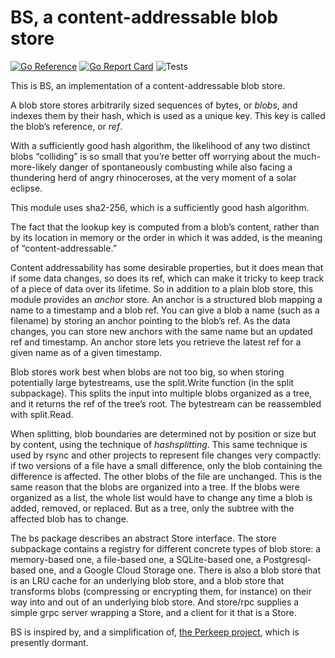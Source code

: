 # BS, a content-addressable blob store

[![Go Reference](https://pkg.go.dev/badge/github.com/bobg/bs.svg)](https://pkg.go.dev/github.com/bobg/bs)
[![Go Report Card](https://goreportcard.com/badge/github.com/bobg/bs)](https://goreportcard.com/report/github.com/bobg/bs)
![Tests](https://github.com/bobg/bs/actions/workflows/go.yml/badge.svg)

This is BS, an implementation of a content-addressable blob store.

A blob store stores arbitrarily sized sequences of bytes,
or _blobs_,
and indexes them by their hash,
which is used as a unique key.
This key is called the blob’s reference, or _ref_.

With a sufficiently good hash algorithm,
the likelihood of any two distinct blobs “colliding” is so small
that you’re better off worrying about the much-more-likely danger of spontaneously combusting
while also facing a thundering herd of angry rhinoceroses,
at the very moment of a solar eclipse.

This module uses sha2-256,
which is a sufficiently good hash algorithm.

The fact that the lookup key is computed from a blob’s content,
rather than by its location in memory or the order in which it was added,
is the meaning of “content-addressable.”

Content addressability has some desirable properties,
but it does mean that if some data changes,
so does its ref,
which can make it tricky to keep track of a piece of data over its lifetime.
So in addition to a plain blob store,
this module provides an _anchor_ store.
An anchor is a structured blob mapping a name to a timestamp and a blob ref.
You can give a blob a name
(such as a filename)
by storing an anchor pointing to the blob’s ref.
As the data changes,
you can store new anchors with the same name but an updated ref and timestamp.
An anchor store lets you retrieve the latest ref for a given name as of a given timestamp.

Blob stores work best when blobs are not too big,
so when storing potentially large bytestreams,
use the split.Write function
(in the split subpackage).
This splits the input into multiple blobs organized as a tree,
and it returns the ref of the tree’s root.
The bytestream can be reassembled with split.Read.

When splitting,
blob boundaries are determined not by position or size but by content,
using the technique of _hashsplitting_.
This same technique is used by rsync and other projects to represent file changes very compactly:
if two versions of a file have a small difference,
only the blob containing the difference is affected.
The other blobs of the file are unchanged.
This is the same reason that the blobs are organized into a tree.
If the blobs were organized as a list,
the whole list would have to change any time a blob is added, removed, or replaced.
But as a tree, only the subtree with the affected blob has to change.

The bs package describes an abstract Store interface.
The store subpackage contains a registry for different concrete types of blob store:
a memory-based one,
a file-based one,
a SQLite-based one,
a Postgresql-based one,
and a Google Cloud Storage one.
There is also a blob store that is an LRU cache for an underlying blob store,
and a blob store that transforms blobs
(compressing or encrypting them, for instance)
on their way into and out of an underlying blob store.
And store/rpc supplies a simple grpc server wrapping a Store,
and a client for it that is a Store.

BS is inspired by,
and a simplification of,
[the Perkeep project](https://perkeep.org/),
which is presently dormant.
